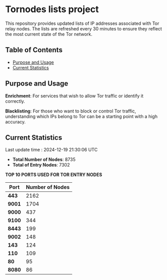 # Tornodes lists project

This repository provides updated lists of IP addresses associated with Tor relay nodes. The lists are refreshed every 30 minutes to ensure they reflect the most current state of the Tor network.

## Table of Contents

- [Purpose and Usage](#purpose-and-usage)
- [Current Statistics](#current-statistics)


## Purpose and Usage

**Enrichment**: For services that wish to allow Tor traffic or identify it correctly.

**Blacklisting**: For those who want to block or control Tor traffic, understanding which IPs belong to Tor can be a starting point with a high accuracy.

## Current Statistics

Last update time : 2024-12-19 21:30:06 UTC

- **Total Number of Nodes**: 8735
- **Total of Entry Nodes**: 7302

**TOP 10 PORTS USED FOR TOR ENTRY NODES**

| **Port** | **Number of Nodes** |
|------|-----------------|
| **443**   | 2162  |
| **9001**   | 1704  |
| **9000**   | 437  |
| **9100**   | 344  |
| **8443**   | 199  |
| **9002**   | 148  |
| **143**   | 124  |
| **110**   | 109  |
| **80**   | 95  |
| **8080**   | 86  |

